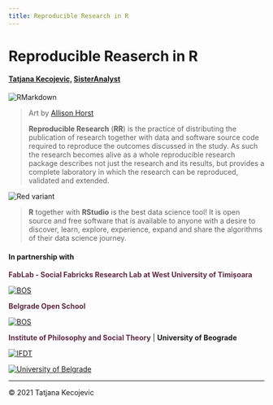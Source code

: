 ```yaml
---
title: Reproducible Research in R
---
```

# Reproducible Reaserch in R

#### [Tatjana Kecojevic,](https://www.linkedin.com/in/tatjana-kecojevic-803704143/) [SisterAnalyst](https://sisteranalyst.org)

![RMarkdown](/images/rmarkdown_wizards.png?width=40pc)

> Art by [Allison Horst](https://github.com/allisonhorst/stats-illustrations/blob/master/rstats-artwork/rmarkdown_wizards.png) 
>
> **Reproducible Research** (**RR**) is the practice of distributing the publication of research together with data and software source code required to reproduce the outcomes discussed in the study. As such the research becomes alive as a whole reproducible research package describes not just the research and its results, but provides a complete laboratory in which the research can be reproduced, validated and extended.


![Red variant](/images/ML.jpg?width=40pc)

> **R** together with **RStudio** is the best data science tool! It is open source and free software that is available to anyone with a desire to discover, learn, explore, experience, expand and share the algorithms of their data science journey.  


#### In partnership with

<span style="color:#5E2A43">**FabLab - Social Fabricks Research Lab at West University of Timișoara**</span>

[![BOS](/images/FabLab.png?width=7.5pc)](https://www.facebook.com/fablab.uvt/posts)

<span style="color:#5E2A43">**Belgrade Open School**</span>

[![BOS](/images/BOS-logo.png?width=7.5pc)](http://www.bos.rs/en/)



<span style="color:#5E2A43">**Institute of Philosophy and Social Theory**</span> | **University of Beograde**

[![IFDT](/images/IFDT.jpg?width=7.5pc)](http://www.instifdt.bg.ac.rs)

[![University of Belgrade](/images/UniBG.png?width=7.5pc)](https://www.bg.ac.rs/en/)

-----------------------------
© 2021 Tatjana Kecojevic

